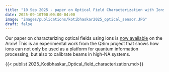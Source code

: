 ```yaml
---
title: "10 Sep 2025 - paper on Optical Field Characterization with Ions is now up on Arxiv!"
date: 2025-09-10T00:00:00-04:00
image: "images/publications/kotibhaskar2025_optical_sensor.JPG"
draft: false
---
```


Our paper on characterizing optical fields using ions is [now available](https://arxiv.org/abs/2509.07214) on the Arxiv! This is an experimental work from the QSim project that shows how ions can not only be used as a platform for quantum information processing, but also to calibrate beams in high-NA systems. 

{{< publist 2025_Kotibhaskar_Optical_field_characterization.md>}}